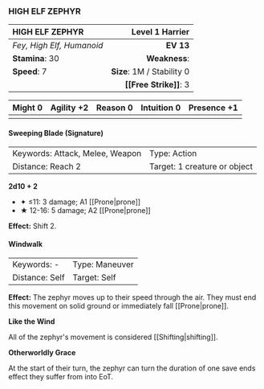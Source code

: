 ### HIGH ELF ZEPHYR

| HIGH ELF ZEPHYR           |        **Level 1 Harrier** |
| :------------------------ | -------------------------: |
| *Fey, High Elf, Humanoid* |                  **EV 13** |
| **Stamina**: 30           |              **Weakness**: |
| **Speed**: 7              | **Size**: 1M / Stability 0 |
|                           |     **[[Free Strike]]**: 3 |

| **Might** 0 | **Agility** +2 | **Reason** 0 | **Intuition** 0 | **Presence** +1 |
| ----------- | -------------- | ------------ | --------------- | --------------- |
|             |                |              |                 |                 |

#### Sweeping Blade (Signature)

|                                 |                              |
| :------------------------------ | :--------------------------- |
| Keywords: Attack, Melee, Weapon | Type: Action                 |
| Distance: Reach 2               | Target: 1 creature or object |

**2d10 + 2**

- ✦ ≤11: 3 damage; A1 [[Prone|prone]]
- ★ 12-16: 5 damage; A2 [[Prone|prone]]

**Effect:** Shift 2.

#### Windwalk

|                |                |
| :------------- | :------------- |
| Keywords: -    | Type: Maneuver |
| Distance: Self | Target: Self   |

**Effect:** The zephyr moves up to their speed through the air. They must end this movement on solid ground or immediately fall [[Prone|prone]].

**Like the Wind**

All of the zephyr's movement is considered [[Shifting|shifting]].

**Otherworldly Grace**

At the start of their turn, the zephyr can turn the duration of one save ends effect they suffer from into EoT.

